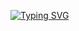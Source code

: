<a href="https://git.io/typing-svg"><img src="https://readme-typing-svg.herokuapp.com?font=Fira+Code&pause=200&color=EDC7EB&width=435&lines=Hello+I%60m+Polina.+;I%60m+ETU+student." alt="Typing SVG" /></a>

